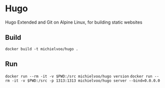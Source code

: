 # Hugo

Hugo Extended and Git on Alpine Linux, for building static websites

## Build

`docker build -t michielvoo/hugo .`

## Run

`docker run --rm -it -v $PWD:/src michielvoo/hugo version`
`docker run --rm -it -v $PWD:/src -p 1313:1313 michielvoo/hugo server --bind=0.0.0.0`

